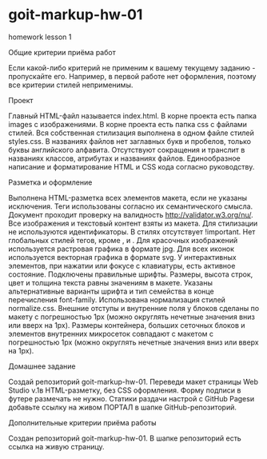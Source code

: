 # goit-markup-hw-01

homework lesson 1

Общие критерии приёма работ

Если какой-либо критерий не применим к вашему текущему заданию - пропускайте его. Например, в первой работе нет оформления, поэтому все критерии стилей неприменимы.

Проект

Главный HTML-файл называется index.html.
В корне проекта есть папка images с изображениями.
В корне проекта есть папка css с файлами стилей.
Вся собственная стилизация выполнена в одном файле стилей styles.css.
В названиях файлов нет заглавных букв и пробелов, только буквы английского алфавита.
Отсутствуют сокращения и транслит в названиях классов, атрибутах и названиях файлов.
Единообразное написание и форматирование HTML и CSS кода согласно руководству.

Разметка и оформление

Выполнена HTML-разметка всех элементов макета, если не указаны исключения.
Теги использованы согласно их семантического смысла.
Документ проходит проверку на валидность http://validator.w3.org/nu/.
Все изображения и текстовый контент взяты из макета.
Для стилизации не используются идентификаторы.
В стилях отсутствует !important.
Нет глобальных стилей тегов, кроме <html>, <body> и <img>.
Для красочных изображений используется растровая графика в формате jpg.
Для всех иконок используется векторная графика в формате svg.
У интерактивных элементов, при нажатии или фокусе с клавиатуры, есть активное состояние.
Подключены правильные шрифты. Размеры, высота строк, цвет и толщина текста равны значениям в макете.
Указаны альтернативные варианты шрифта и тип семейства в конце перечисления font-family.
Использована нормализация стилей normalize.css.
Внешние отступы и внутренние поля у блоков сделаны по макету с погрешностью 1px (можно округлять нечетные значения вниз или вверх на 1px).
Размеры контейнера, больших сеточных блоков и элементов внутренних микросеток совпадают с макетом с погрешностью 1px (можно округлять нечетные значения вниз или вверх на 1px).

Домашнее задание

Создай репозиторий goit-markup-hw-01.
Переведи макет страницы Web Studio v.1в HTML-разметку, без CSS оформления. Форму подписи в футере размечать не нужно.
Статики раздачи настрой с GitHub Pagesи добавьте ссылку на живом ПОРТАЛ в шапке GitHub-репозиторий.

Дополнительные критерии приёма работы

Создан репозиторий goit-markup-hw-01.
В шапке репозиторий есть ссылка на живую страницу.
